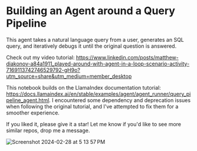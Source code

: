 # Building an Agent around a Query Pipeline
This agent takes a natural language query from a user, generates an SQL query, and iteratively debugs it until the original question is answered.

Check out my video tutorial: https://www.linkedin.com/posts/matthew-diakonov-a84a1911_played-around-with-agent-in-a-loop-scenario-activity-7169113742746529792-gH9o?utm_source=share&utm_medium=member_desktop

This notebook builds on the LlamaIndex documentation tutorial: https://docs.llamaindex.ai/en/stable/examples/agent/agent_runner/query_pipeline_agent.html. I encountered some dependency and deprecation issues when following the original tutorial, and I've attempted to fix them for a smoother experience.

If you liked it, please give it a star!  Let me know if you'd like to see more similar repos, drop me a message.

![Screenshot 2024-02-28 at 5 13 57 PM](https://github.com/matthew-heartful/sql_agent_llamaindex/assets/104702220/91130cc6-d726-4f59-b681-ea0d89dffebd)
